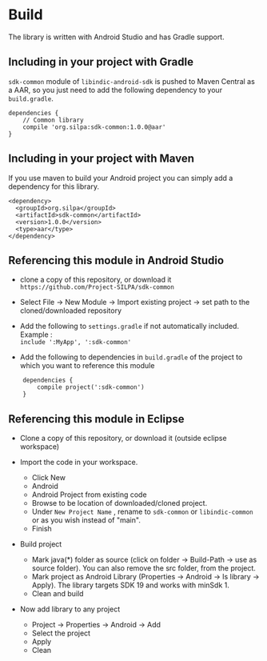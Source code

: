 Build
=====

The library is written with Android Studio and has Gradle support.

## Including in your project with Gradle

`sdk-common` module of `libindic-android-sdk` is pushed to Maven Central as a AAR, so you just need to add the following dependency to your `build.gradle`.

    dependencies {
        // Common library
        compile 'org.silpa:sdk-common:1.0.0@aar'
    }

## Including in your project with Maven

If you use maven to build your Android project you can simply add a dependency for this library.

    <dependency>
      <groupId>org.silpa</groupId>
      <artifactId>sdk-common</artifactId>
      <version>1.0.0</version>
      <type>aar</type>
    </dependency>



## Referencing this module in Android Studio

- clone a copy of this repository, or download it  
    `https://github.com/Project-SILPA/sdk-common`
    
- Select File -> New Module -> Import existing project -> set path to the cloned/downloaded repository

- Add the following to `settings.gradle` if not automatically included. Example :  
    `include ':MyApp', ':sdk-common'`
    
- Add the following to dependencies in `build.gradle` of the project to which you want to reference this module
   
```   
    dependencies {
        compile project(':sdk-common')
    }
```

## Referencing this module in Eclipse

- Clone a copy of this repository, or download it (outside eclipse workspace)

- Import the code in your workspace.
    - Click New
    - Android
    - Android Project from existing code
    - Browse to be location of downloaded/cloned project.
    - Under `New Project Name` , rename to `sdk-common` or `libindic-common` or as you wish instead of "main".
    - Finish
 
- Build project 
    - Mark java(*) folder as source (click on folder -> Build-Path -> use as source folder). You can also remove the src folder, from the project.
    - Mark project as Android Library (Properties -> Android -> Is library -> Apply). The library targets SDK 19 and works with minSdk 1.
    - Clean and build		

- Now add library to any project
    - Project -> Properties -> Android -> Add
    - Select the project
    - Apply
    - Clean
